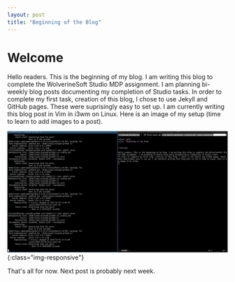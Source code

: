 ```yaml
---
layout: post
title: "Beginning of the Blog"
---
```


# Welcome

Hello readers. This is the beginning of my blog. I am writing this blog to complete the WolverineSoft Studio MDP assignment. I am planning bi-weekly blog posts documenting my completion of Studio tasks.
In order to complete my first task, creation of this blog, I chose to use Jekyll and GitHub pages. These were suprisingly easy to set up. I am currently writing this blog post in Vim in i3wm on Linux. Here is an image of my setup (time to learn to add images to a post).

![linux-setup](/assets/img/Selection_003.png){:class="img-responsive"}

That's all for now. Next post is probably next week.
